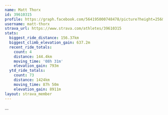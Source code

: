 ```yaml
---
name: Matt Thorx
id: 39610315
profile: https://graph.facebook.com/564195000748478/picture?height=256&width=256
username: matt-thorx
strava_url: https://www.strava.com/athletes/39610315
stats:
  biggest_ride_distance: 156.37km
  biggest_climb_elevation_gain: 637.2m
  recent_ride_totals:
    count: 4
    distance: 144.4km
    moving_time: '08h 31m'
    elevation_gain: 793m
  ytd_ride_totals:
    count: 73
    distance: 1424km
    moving_time: 87h 50m
    elevation_gain: 8911m
layout: strava_member
--- 
```

...
